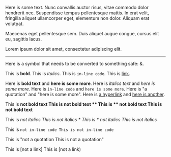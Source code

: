 Here is some text. Nunc convallis auctor risus, vitae commodo dolor hendrerit nec. Suspendisse tempus pellentesque mattis. In erat velit, fringilla aliquet ullamcorper eget, elementum non dolor. Aliquam erat volutpat.

Maecenas eget pellentesque sem. Duis aliquet augue congue, cursus elit eu, sagittis lacus. 

Lorem ipsum dolor sit amet, consectetur adipiscing elit.

---

Here is a symbol that needs to be converted to something safe: &.


This is **bold**.
This is *italics*.
This is `in-line code`.
This is [link](https://github.com).

Here is **bold text** and **here is some more**.
Here is *italics text* and *here is some more*.
Here is `in-line code` and `here is some more`.
Here is "a quotation" and "here is some more".
Here is [a hyperlink](http://github.com) and [here is another](https://google.com).

This is **not bold text
This is **not bold text **
This is ** not bold text**
This is not bold text**

This is *not italics
This is *not italics *
This is * not italics*
This is not italics*

This is `not in-line code
This is not in-line code`

This is "not a quotation
This is not a quotation"

This is [not a link]
This is [not a link)